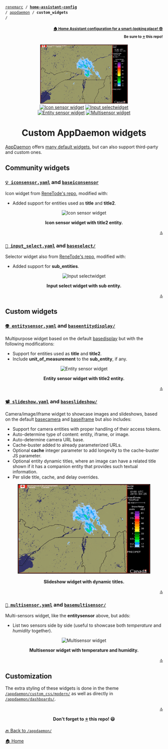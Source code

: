 <!-- Header -->
[link-profile]:https://github.com/renemarc
[link-repo]:https://github.com/renemarc/home-assistant-config

<a name="top"></a>
<code>[renemarc][link-profile] / **[home-assistant-config][link-repo]** / [appdaemon](..) / **custom_widgets** /</code>

<p align="right"><sub><strong><a href="https://github.com/renemarc/home-assistant-config">🏠 Home Assistant configuration for a smart-looking place! 😎</a><br>Be sure to <a href="#" title="star">⭐️</a> this repo!</strong></sub></p>

<!-- Hero -->
<figure>
    <div align="center">
        <a href="#-slideshowyaml-and-baseslideshow" title="Slideshow widget"><img src="../../www/screenshots/widget-slideshow.gif" alt="Slideshow widget" width="280"></a>
    </div>
    <div align="center">
        <a href="#-iconsensoryaml-and-baseiconsensor" title="Icon sensor widget"><img src="../../www/screenshots/widget-iconsensor.png" alt="Icon sensor widget" width="140"></a>
        <a href="#-input_selectyaml-and-baseselect" title="Input select widget"><img src="../../www/screenshots/widget-input_select.png" alt="Input selectwidget" width="140"></a>
        <a href="#-entitysensoryaml-and-baseentitydisplay" title="Entity sensor widget"><img src="../../www/screenshots/widget-entitysensor.png" alt="Entity sensor widget" width="140"></a>
        <a href="#-multisensoryaml-and-basemultisensor" title="Multisensor widget"><img src="../../www/screenshots/widget-multisensor.png" alt="Multisensor widget" width="140"></a>
    </div>
</figure>

<h1 align="center">Custom AppDaemon widgets</h1>

[AppDaemon](https://www.home-assistant.io/docs/ecosystem/appdaemon/) offers [many default widgets](https://github.com/home-assistant/appdaemon/tree/master/appdaemon/widgets/), but can also support third-party and custom ones.

## Community widgets

### [`💡 iconsensor.yaml`](iconsensor.yaml) and [`baseiconsensor`](baseiconsensor)

Icon widget from [ReneTode's repo](https://github.com/ReneTode/My-AppDaemon/tree/master/custom_widgets/baseiconsensor), modified with:

- Added support for entities used as **title** and **title2**.

<div align="center">
    <figure>
        <div>
            <img src="../../www/screenshots/widget-iconsensor.png" alt="Icon sensor widget" title="Icon sensor widget" width="160">
        </div>
        <figcaption>
            <p><strong>Icon sensor widget with title2 entity.</strong></p>
        </figcaption>
    </figure>
</div>

<p align="right"><a href="#top" title="Back to top">🔝</a></p>

### [`🔘 input_select.yaml`](input_select.yaml) and [`baseselect/`](baseselect)

Selector widget also from [ReneTode's repo](https://github.com/ReneTode/My-AppDaemon/tree/master/custom_widgets/baseselect), modified with:

- Added support for **sub_entities**.

<div align="center">
    <figure>
        <div>
            <img src="../../www/screenshots/widget-input_select.png" alt="Input selectwidget" title="Input select widget" width="160">
        </div>
        <figcaption>
            <p><strong>Input select widget with sub entity.</strong></p>
        </figcaption>
    </figure>
</div>

<p align="right"><a href="#top" title="Back to top">🔝</a></p>

## Custom widgets

### [`👽 entitysensor.yaml`](entitysensor.yaml) and [`baseentitydisplay/`](baseentitydisplay)

Multipurpose widget based on the default [basedisplay](https://github.com/home-assistant/appdaemon/tree/master/appdaemon/widgets/basedisplay) but with the following modifications:

- Support for entities used as **title** and **title2**.
- Include **unit_of_measurement** to the **sub_entity**, if any.

<div align="center">
    <figure>
        <div>
            <img src="../../www/screenshots/widget-entitysensor.png" alt="Entity sensor widget" title="Entity sensor widget" width="160">
        </div>
        <figcaption>
            <p><strong>Entity sensor widget with title2 entity.</strong></p>
        </figcaption>
    </figure>
</div>

<p align="right"><a href="#top" title="Back to top">🔝</a></p>

### [`📽️ slideshow.yaml`](slideshow.yaml) and [`baseslideshow/`](baseslideshow)

Camera/image/iframe widget to showcase images and slideshows, based on the default [basecamera](https://github.com/home-assistant/appdaemon/tree/master/appdaemon/widgets/basecamera) and [baseiframe](https://github.com/home-assistant/appdaemon/tree/master/appdaemon/widgets/baseiframe) but also includes:

- Support for camera entities with proper handling of their access tokens.
- Auto-determine type of content: entity, iframe, or image.
- Auto-determine camera URL base.
- Cache-buster added to already parameterized URLs.
- Optional **cache** integer parameter to add longevity to the cache-buster JS parameter.
- Optional entity dynamic titles, where an image can have a related title shown if it has a companion entity that provides such textual information.
- Per slide title, cache, and delay overrides.

<div align="center">
    <figure>
        <div>
            <img src="../../www/screenshots/widget-slideshow.gif" alt="Slideshow widget" title="Slideshow widget" width="600">
        </div>
        <figcaption>
            <p><strong>Slideshow widget with dynamic titles.</strong></p>
        </figcaption>
    </figure>
</div>

<p align="right"><a href="#top" title="Back to top">🔝</a></p>

### [`📶 multisensor.yaml`](multisensor.yaml) and [`basemultisensor/`](basemultisensor)

Multi-sensors widget, like the **entitysensor** above, but adds:

- List two sensors side by side (useful to showcase both _temperature_ and _humidity_ together).

<div align="center">
    <figure>
        <div>
            <img src="../../www/screenshots/widget-multisensor.png" alt="Multisensor widget" title="Multisensor widget" width="160">
        </div>
        <figcaption>
            <p><strong>Multisensor widget with temperature and humidity.</strong></p>
        </figcaption>
    </figure>
</div>

<p align="right"><a href="#top" title="Back to top">🔝</a></p>

## Customization

The extra styling of these widgets is done in the theme [`/appdaemon/custom_css/modern/`](../custom_css/modern) as well as directly in [`/appdaemon/dashboards/`](../dashboards).

<!-- Footer -->
<p align="right"><a href="#top" title="Back to top">🔝</a></p>

<p align="center"><strong>Don't forget to <a href="#" title="star">⭐️</a> this repo! 😃</strong></p>

[🔙 Back to `/appdaemon/`](../)

[🏠 Home][link-repo]
